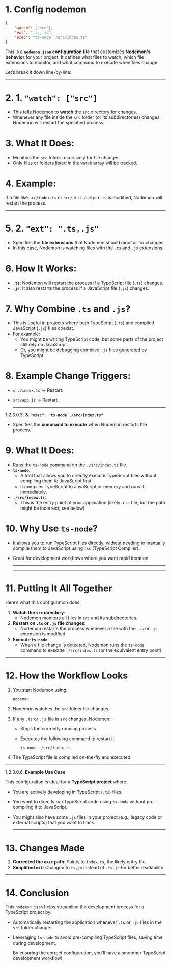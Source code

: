 # 1. Config nodemon

  ```json
  {
      "watch": ["src"],
      "ext": ".ts,.js",
      "exec": "ts-node ./src/index.ts"
  }
  ```

  This is a **`nodemon.json` configuration file** that customizes **Nodemon's behavior** for your
  project. It defines what files to watch, which file extensions to monitor, and what command to
  execute when files change.

  Let’s break it down line-by-line:

  ---

# 2. **1. `"watch": ["src"]`**

- This tells Nodemon to **watch** the `src` directory for changes.
- Whenever any file inside the `src` folder (or its subdirectories) changes, Nodemon will restart
  the specified process.

# 3. **What It Does:**

- Monitors the `src` folder recursively for file changes.
- Only files or folders listed in the `watch` array will be tracked.

# 4. **Example:**

  If a file like `src/index.ts` or `src/utils/helper.ts` is modified, Nodemon will restart the
  process.

  ---

# 5. **2. `"ext": ".ts,.js"`**

- Specifies the **file extensions** that Nodemon should monitor for changes.
- In this case, Nodemon is watching files with the `.ts` and `.js` extensions.

# 6. **How It Works:**

- **`.ts`**: Nodemon will restart the process if a TypeScript file (`.ts`) changes.
- **`.js`**: It also restarts the process if a JavaScript file (`.js`) changes.

# 7. **Why Combine `.ts` and `.js`?**

- This is useful in projects where both TypeScript (`.ts`) and compiled JavaScript (`.js`) files
  coexist.
- For example:
  - You might be writing TypeScript code, but some parts of the project still rely on JavaScript.
  - Or, you might be debugging compiled `.js` files generated by TypeScript.

# 8. **Example Change Triggers:**

- `src/index.ts` → Restart.
- `src/app.js` → Restart.

  ---

 1.2.3.0.3. **3. `"exec": "ts-node ./src/index.ts"`**

- Specifies the **command to execute** when Nodemon restarts the process.

# 9. **What It Does:**

- Runs the `ts-node` command on the `./src/index.ts` file.
- **`ts-node`**:
  - A tool that allows you to directly execute TypeScript files without compiling them to
    JavaScript first.
  - It compiles TypeScript to JavaScript in-memory and runs it immediately.
- **`./src/index.ts`**:
  - This is the entry point of your application (likely a `ts` file, but the path might be
    incorrect; see below).

# 10. **Why Use `ts-node`?**

- It allows you to run TypeScript files directly, without needing to manually compile them to
  JavaScript using `tsc` (TypeScript Compiler).
- Great for development workflows where you want rapid iteration.

  ---

  ---

# 11. **Putting It All Together**

  Here’s what this configuration does:

  1. **Watch the `src` directory**:
     - Nodemon monitors all files in `src` and its subdirectories.
  2. **Restart on `.ts` or `.js` file changes**:
     - Nodemon restarts the process whenever a file with the `.ts` or `.js` extension is modified.
  3. **Execute `ts-node`**:
     - When a file change is detected, Nodemon runs the `ts-node` command to execute
     `./src/index.ts` (or the equivalent entry point).

  ---

# 12. **How the Workflow Looks**

  1. You start Nodemon using:

     ```bash
     nodemon
     ```

  2. Nodemon watches the `src` folder for changes.
  3. If any `.ts` or `.js` file in `src` changes, Nodemon:
     - Stops the currently running process.
     - Executes the following command to restart it:

       ```bash
       ts-node ./src/index.ts
       ```

  4. The TypeScript file is compiled on-the-fly and executed.

  ---

 1.2.3.0.6. **Example Use Case**

  This configuration is ideal for a **TypeScript project** where:

- You are actively developing in TypeScript (`.ts`) files.
- You want to directly run TypeScript code using `ts-node` without pre-compiling it to JavaScript.
- You might also have some `.js` files in your project (e.g., legacy code or external scripts)
  that you want to track.

  ---

# 13. Changes Made

  1. **Corrected the `exec` path**: Points to `index.ts`, the likely entry file.
  2. **Simplified `ext`**: Changed to `ts,js` instead of `.ts.js` for better readability.

  ---

# 14. **Conclusion**

  This `nodemon.json` helps streamline the development process for a TypeScript project by:

- Automatically restarting the application whenever `.ts` or `.js` files in the `src` folder
  change.
- Leveraging `ts-node` to avoid pre-compiling TypeScript files, saving time during development.

  By ensuring the correct configuration, you'll have a smoother TypeScript development workflow!
